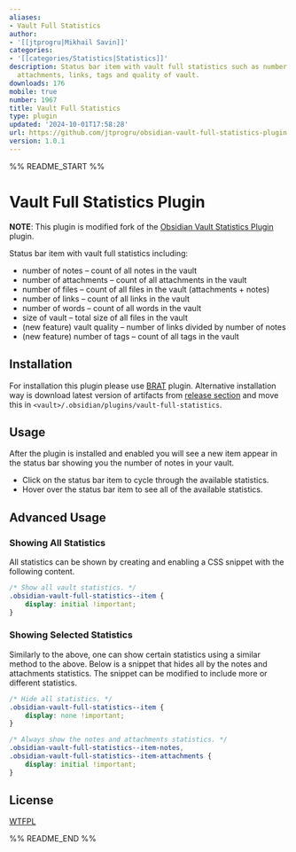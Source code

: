 ```yaml
---
aliases:
- Vault Full Statistics
author:
- '[[jtprogru|Mikhail Savin]]'
categories:
- '[[categories/Statistics|Statistics]]'
description: Status bar item with vault full statistics such as number of notes, files,
  attachments, links, tags and quality of vault.
downloads: 176
mobile: true
number: 1967
title: Vault Full Statistics
type: plugin
updated: '2024-10-01T17:58:28'
url: https://github.com/jtprogru/obsidian-vault-full-statistics-plugin
version: 1.0.1
---
```


%% README_START %%

# Vault Full Statistics Plugin

**NOTE**: This plugin is modified fork of the [Obsidian Vault Statistics Plugin](https://github.com/bkyle/obsidian-vault-statistics-plugin) plugin.

Status bar item with vault full statistics including:

- number of notes – count of all notes in the vault
- number of attachments – count of all attachments in the vault
- number of files – count of all files in the vault (attachments + notes)
- number of links – count of all links in the vault
- number of words – count of all words in the vault
- size of vault – total size of all files in the vault
- (new feature) vault quality – number of links divided by number of notes
- (new feature) number of tags – count of all tags in the vault

## Installation

For installation this plugin please use [BRAT](https://github.com/TfTHacker/obsidian42-brat) plugin. Alternative installation way is download latest version of artifacts from [release section](https://github.com/jtprogru/obsidian-vault-full-statistics-plugin/releases) and move this in `<vault>/.obsidian/plugins/vault-full-statistics`.

## Usage

After the plugin is installed and enabled you will see a new item appear in the status bar showing you the number of notes in your vault.

- Click on the status bar item to cycle through the available statistics.
- Hover over the status bar item to see all of the available statistics.

## Advanced Usage

### Showing All Statistics

All statistics can be shown by creating and enabling a CSS snippet with the following content.

```css
/* Show all vault statistics. */
.obsidian-vault-full-statistics--item {
    display: initial !important;
}
```

### Showing Selected Statistics

Similarly to the above, one can show certain statistics using a similar method to the above.  Below is a snippet that hides all by the notes and attachments statistics.  The snippet can be modified to include more or different statistics.

``` css
/* Hide all statistics. */
.obsidian-vault-full-statistics--item {
    display: none !important;
}

/* Always show the notes and attachments statistics. */
.obsidian-vault-full-statistics--item-notes,
.obsidian-vault-full-statistics--item-attachments {
    display: initial !important;
}
```

## License

[WTFPL](LICENSE)


%% README_END %%